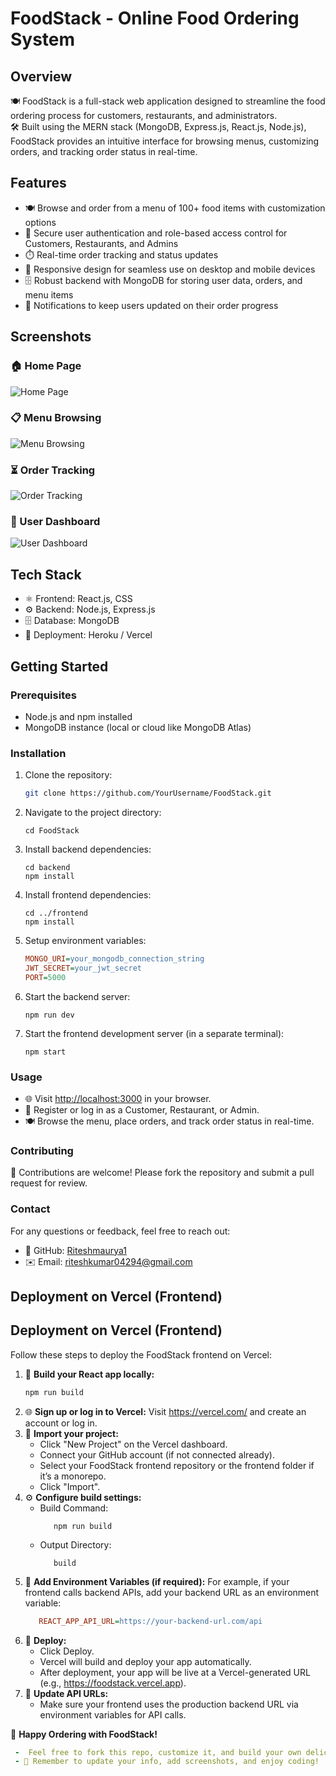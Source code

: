 # FoodStack - Online Food Ordering System

## Overview
🍽️ FoodStack is a full-stack web application designed to streamline the food ordering process for customers, restaurants, and administrators.  
🛠️ Built using the MERN stack (MongoDB, Express.js, React.js, Node.js), FoodStack provides an intuitive interface for browsing menus, customizing orders, and tracking order status in real-time.  

## Features
- 🍽️ Browse and order from a menu of 100+ food items with customization options  
- 🔐 Secure user authentication and role-based access control for Customers, Restaurants, and Admins  
- ⏱️ Real-time order tracking and status updates  
- 📱 Responsive design for seamless use on desktop and mobile devices  
- 🗄️ Robust backend with MongoDB for storing user data, orders, and menu items  
- 🔔 Notifications to keep users updated on their order progress  


## Screenshots

### 🏠 Home Page
![Home Page](screenshots/homepage.png)

### 📋 Menu Browsing
![Menu Browsing](screenshots/menu.png)

### ⏳ Order Tracking
![Order Tracking](screenshots/order-tracking.png)

### 👤 User Dashboard
![User Dashboard](screenshots/user-dashboard.png)


## Tech Stack
- ⚛️ Frontend: React.js, CSS  
- ⚙️ Backend: Node.js, Express.js  
- 🗄️ Database: MongoDB  
- 🚀 Deployment: Heroku / Vercel  

## Getting Started

### Prerequisites
- Node.js and npm installed
- MongoDB instance (local or cloud like MongoDB Atlas)

### Installation
1. Clone the repository:
   ```bash
   git clone https://github.com/YourUsername/FoodStack.git
2. Navigate to the project directory:
   ```base
   cd FoodStack
3. Install backend dependencies:
    ```base
   cd backend
   npm install
4. Install frontend dependencies:
    ```base
   cd ../frontend
   npm install
5. Setup environment variables:
    ```ini
    MONGO_URI=your_mongodb_connection_string
    JWT_SECRET=your_jwt_secret
    PORT=5000
6. Start the backend server:
    ```base
   npm run dev
7. Start the frontend development server (in a separate terminal):
   ```base
   npm start
### Usage
- 🌐 Visit [http://localhost:3000](http://localhost:3000) in your browser.  
- 📝 Register or log in as a Customer, Restaurant, or Admin.  
- 🍽️ Browse the menu, place orders, and track order status in real-time.  

### Contributing
🤝 Contributions are welcome! Please fork the repository and submit a pull request for review.

### Contact
For any questions or feedback, feel free to reach out:  
- 🔗 GitHub: [Riteshmaurya1](https://github.com/Riteshmaurya1)  
- ✉️ Email: riteshkumar04294@gmail.com  


## Deployment on Vercel (Frontend)
## Deployment on Vercel (Frontend)

Follow these steps to deploy the FoodStack frontend on Vercel:

1. 🔧 **Build your React app locally:**
   ```bash
   npm run build

2. 🌐 **Sign up or log in to Vercel:**
   Visit https://vercel.com/ and create an account or log in.
3. 📂 **Import your project:**
   - Click "New Project" on the Vercel dashboard.
   - Connect your GitHub account (if not connected already).
   - Select your FoodStack frontend repository or the frontend folder if it’s a monorepo.
   - Click "Import".
4. ⚙️ **Configure build settings:**
   - Build Command:
     ```base
        npm run build
   - Output Directory:
     ```nginx
        build
5. 🔑 **Add Environment Variables (if required):**
   For example, if your frontend calls backend APIs, add your backend URL as an environment variable:
   ```ini
      REACT_APP_API_URL=https://your-backend-url.com/api
6. 🚀 **Deploy:**
   - Click Deploy.
   - Vercel will build and deploy your app automatically.
   - After deployment, your app will be live at a Vercel-generated URL (e.g., https://foodstack.vercel.app).
7. 🔗 **Update API URLs:**
   - Make sure your frontend uses the production backend URL via environment variables for API calls.


🚀 **Happy Ordering with FoodStack!**
```yaml
 -  Feel free to fork this repo, customize it, and build your own delicious food ordering experience! 🍔🍕🍜.
 - 🍴 Remember to update your info, add screenshots, and enjoy coding!  


